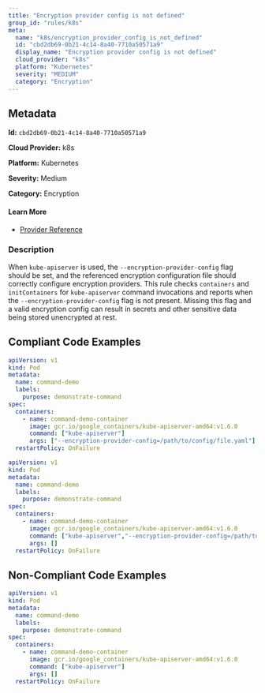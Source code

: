 ```yaml
---
title: "Encryption provider config is not defined"
group_id: "rules/k8s"
meta:
  name: "k8s/encryption_provider_config_is_not_defined"
  id: "cbd2db69-0b21-4c14-8a40-7710a50571a9"
  display_name: "Encryption provider config is not defined"
  cloud_provider: "k8s"
  platform: "Kubernetes"
  severity: "MEDIUM"
  category: "Encryption"
---
```

## Metadata

**Id:** `cbd2db69-0b21-4c14-8a40-7710a50571a9`

**Cloud Provider:** k8s

**Platform:** Kubernetes

**Severity:** Medium

**Category:** Encryption

#### Learn More

 - [Provider Reference](https://kubernetes.io/docs/reference/command-line-tools-reference/kube-apiserver/)

### Description

 When `kube-apiserver` is used, the `--encryption-provider-config` flag should be set, and the referenced encryption configuration file should correctly configure encryption providers. This rule checks `containers` and `initContainers` for `kube-apiserver` command invocations and reports when the `--encryption-provider-config` flag is not present. Missing this flag and a valid encryption config can result in secrets and other sensitive data being stored unencrypted at rest.


## Compliant Code Examples
```yaml
apiVersion: v1
kind: Pod
metadata:
  name: command-demo
  labels:
    purpose: demonstrate-command
spec:
  containers:
    - name: command-demo-container
      image: gcr.io/google_containers/kube-apiserver-amd64:v1.6.0
      command: ["kube-apiserver"]
      args: ["--encryption-provider-config=/path/to/config/file.yaml"]
  restartPolicy: OnFailure

```

```yaml
apiVersion: v1
kind: Pod
metadata:
  name: command-demo
  labels:
    purpose: demonstrate-command
spec:
  containers:
    - name: command-demo-container
      image: gcr.io/google_containers/kube-apiserver-amd64:v1.6.0
      command: ["kube-apiserver","--encryption-provider-config=/path/to/config/file.yaml"]
      args: []
  restartPolicy: OnFailure

```
## Non-Compliant Code Examples
```yaml
apiVersion: v1
kind: Pod
metadata:
  name: command-demo
  labels:
    purpose: demonstrate-command
spec:
  containers:
    - name: command-demo-container
      image: gcr.io/google_containers/kube-apiserver-amd64:v1.6.0
      command: ["kube-apiserver"]
      args: []
  restartPolicy: OnFailure

```